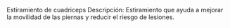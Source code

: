 Estiramiento de cuadriceps
Descripción: 
Estiramiento que ayuda a mejorar la movilidad de las piernas y reducir el riesgo de lesiones.
